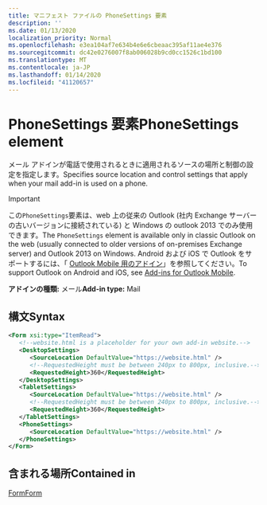 ```yaml
---
title: マニフェスト ファイルの PhoneSettings 要素
description: ''
ms.date: 01/13/2020
localization_priority: Normal
ms.openlocfilehash: e3ea104af7e634b4e6e6cbeaac395af11ae4e376
ms.sourcegitcommit: dc42e0276007f8ab006028b9cd0cc1526c1bd100
ms.translationtype: MT
ms.contentlocale: ja-JP
ms.lasthandoff: 01/14/2020
ms.locfileid: "41120657"
---
```

# <a name="phonesettings-element"></a><span data-ttu-id="b1044-102">PhoneSettings 要素</span><span class="sxs-lookup"><span data-stu-id="b1044-102">PhoneSettings element</span></span>

<span data-ttu-id="b1044-103">メール アドインが電話で使用されるときに適用されるソースの場所と制御の設定を指定します。</span><span class="sxs-lookup"><span data-stu-id="b1044-103">Specifies source location and control settings that apply when your mail add-in is used on a phone.</span></span>

> [!IMPORTANT]
> <span data-ttu-id="b1044-104">この`PhoneSettings`要素は、web 上の従来の Outlook (社内 Exchange サーバーの古いバージョンに接続されている) と Windows の outlook 2013 でのみ使用できます。</span><span class="sxs-lookup"><span data-stu-id="b1044-104">The `PhoneSettings` element is available only in classic Outlook on the web (usually connected to older versions of on-premises Exchange server) and Outlook 2013 on Windows.</span></span> <span data-ttu-id="b1044-105">Android および iOS で Outlook をサポートするには、「 [Outlook Mobile 用のアドイン](/outlook/add-ins/outlook-mobile-addins)」を参照してください。</span><span class="sxs-lookup"><span data-stu-id="b1044-105">To support Outlook on Android and iOS, see [Add-ins for Outlook Mobile](/outlook/add-ins/outlook-mobile-addins).</span></span>

<span data-ttu-id="b1044-106">**アドインの種類:** メール</span><span class="sxs-lookup"><span data-stu-id="b1044-106">**Add-in type:** Mail</span></span>

## <a name="syntax"></a><span data-ttu-id="b1044-107">構文</span><span class="sxs-lookup"><span data-stu-id="b1044-107">Syntax</span></span>

```XML
<Form xsi:type="ItemRead">
   <!--website.html is a placeholder for your own add-in website.-->
   <DesktopSettings>
      <SourceLocation DefaultValue="https://website.html" />
      <!--RequestedHeight must be between 240px to 800px, inclusive.-->
      <RequestedHeight>360</RequestedHeight>
   </DesktopSettings>
   <TabletSettings>
      <SourceLocation DefaultValue="https://website.html" />
      <!--RequestedHeight must be between 240px to 800px, inclusive.-->
      <RequestedHeight>360</RequestedHeight>
   </TabletSettings>
   <PhoneSettings>
      <SourceLocation DefaultValue="https://website.html" />
   </PhoneSettings>
</Form>
```

## <a name="contained-in"></a><span data-ttu-id="b1044-108">含まれる場所</span><span class="sxs-lookup"><span data-stu-id="b1044-108">Contained in</span></span>

[<span data-ttu-id="b1044-109">Form</span><span class="sxs-lookup"><span data-stu-id="b1044-109">Form</span></span>](form.md)

